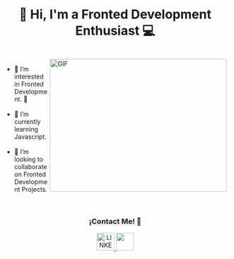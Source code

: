 <h1 align="center"> 👋 Hi, I'm a Fronted Development Enthusiast 💻 </h1>

<span aling="left">
   <br>
   <img align="right" alt="GIF" height=300px width= 400px src="https://media1.tenor.com/m/XPRG-4ujVMIAAAAd/cat-work-in-progress.gif"/>
   
   <p>
    <ul>
      <li> 🌱 I’m interested in Fronted Development. 👀</li>
      <br/>
      <li> 🌱 I’m currently learning Javascript. </li>
      <br/>
      <li> 👯 I’m looking to collaborate on Fronted Development Projects. </li>
    </ul> 
  </p>
</span>
<br/>

<div align="center">
  <h3 style="text-align: center;"> ¡Contact Me! 🤝 </h3>
  <a href="https://www.linkedin.com/in/kaento/"> <img src="https://cdn-icons-png.flaticon.com/512/174/174857.png" width=40px height=40px alt="LINKEDIN"> </a>
  <a href="mailto:kv.contact@yahoo.com"> <img src="https://img.icons8.com/?size=100&id=xLIkjgcmFOsC&format=png&color=000000" height=40px> </a>
</div>
